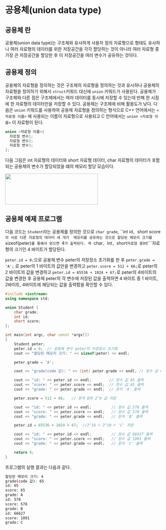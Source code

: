 # 공용체(union data type)

## 공용체 란 

공용체(union data type)는 구조체와 유사하게 사용자 정의 자료형으로 형태도 유사하나 여러 자료형의 데이터를 위한 저장공간을 각각 할당하는 것이 아니라 
여러 자료형 중 가장 큰 저장공간을 할당한 후 이 저장공간을 여러 변수가 공유하는 것이다.

## 공용제 정의 

공용체의 자료형을 정의하는 것은 구조체의 자료형을 정의하는 것과 유시하나 공용체의 자료형을 정의하기 위해서 ```struct```키워드 대신에 ```union``` 키워드가 사용된다.
공용체가 구조체와 다른 점은 구조체에서는 여러 데이터를 동시에 저장할 수 있는데 반해 한 시점에 한 자료형의 데이터만을 저장할 수 있다. 공용체는 구조체에 비해 활용도가 낮다. 
다음은 ```union``` 키워드를 사용하여 공용체 자료형을 정의하는 형식으로 C++ 언어에서는 ```<자료형 이름>``` 에 사용되는 이름이 자료형으로 사용되고 C 언어에서는 ```union <자료형 이름>``` 이 자료형이 된다.  

```c++
union <자료형 이름>{
  자로형 변수1;
  자료형 변수2;
  자료형 변수3;
}; 
```
다음 그림은 int 자료형의 데이터와 short 자료형 데이터, char 자료형의 데이터가 포함되는 공용체의 변수가 할당되었을 떄의 메모리 할당 모습이다.

<img src="./images/union_figure.png" width="300" height="100" />

## 공용체 예제 프로그램

다음 코드는 ```Student```라는 공용체를 정의한 것으로 ```char grade```, ``ìnt id```, ```short score```의 서로 다른 자료형의 데이터 세 개가 
메모리를 공유하는 것으로 할당된 메모리 크기를 ```sizeof(peter)```를 통해서 얻으면 ```4```가 출력된다. 즉 ```char```, ```ìnt```, ```short``` 자료형 중 ```ìnt```자료형의 크기인 4 바이트가 할당된다. 

```peter.id = 0;```으로 공용체 변수 peter의 저장장소 초기화를 한 후 
```peter.grade = 'A';``` 로 peter의 1 바이트의 값만을 변경하고
```peter.score = 512 + 66;```로 peter의 2 바이트의 값을 변경하고 ```peter.id = 65536 + 1024 + 67;```로 peter의 4바이트의 값을 변경한 후 
 공용체 peter의 각 변수에 저장된 값을 출력하면 4 바이트 중 1 바이트, 2바이트, 4바이트에 해당되는 값을 출력함을 확인할 수 있다. 

```c++
#include <iostream>
using namespace std;

union Student {
	char grade;
	int id;
	short score;
};

int main(int argc, char const *argv[])
{
	Student peter;
	peter.id = 0;  // 공용체 변수 peter의 저장장소 초기화
	cout << "할당된 메모리 크기: " << sizeof(peter) << endl;

	peter.grade = 'A';

	cout << "grade(code 값): " << (int) peter.grade << endl; // 정수 값 65 출력

	cout << "id: " << peter.id << endl;        // 정수 값 65 출력
	cout << "score: " << peter.score << endl;  // 정수 값 65 출력
	cout << "grade: " << peter.grade << endl;  // 문자 'A' 출력

	peter.score = 512 + 66;   // 문자 B와 2^9 값 저장 

	cout << "id: " << peter.id << endl;         // 정수 값 578 출력
	cout << "score: " << peter.score << endl;   // 정수 값 578 출력 
	cout << "grade: " << peter.grade << endl;   // 문자 'B' 출력

	peter.id = 65536 + 1024 + 67;  //2^16 + 2^10 + 'C' 저장 

	cout << "id: " << peter.id << endl;         // 정수 값 66627 출력 
	cout << "score: " << peter.score << endl;   // 정수 값 1091 출력
	cout << "grade: " << peter.grade << endl;   // 문자 'C' 출력

	return 0;
}
````
  
프로그램의 실행 결과는 다음과 같다.

```bash
할당된 메모리 크기: 4
grade(code 값): 65
id: 65
score: 65
grade: A
id: 578
score: 578
grade: B
id: 66627
score: 1091
grade: C
````
  
  

